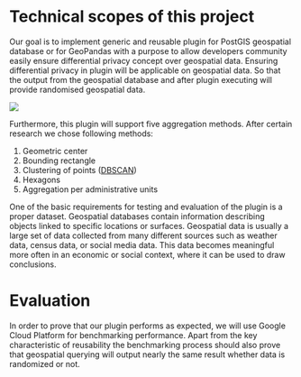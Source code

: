 # Technical scopes of this project
Our goal is to implement generic and reusable plugin for PostGIS geospatial database or for GeoPandas with a purpose to allow developers community easily ensure differential privacy concept over geospatial data. Ensuring differential privacy in plugin will be applicable on geospatial data. So that the output from the geospatial database and after plugin executing will provide randomised geospatial data.

![](https://github.com/dancingsushii/geo-specific-diffpriv/utils/architecture.jpg)

Furthermore, this plugin will support five aggregation methods. After certain research we chose following methods: 
1) Geometric center
2) Bounding rectangle
3) Clustering of points ([DBSCAN](https://en.wikipedia.org/wiki/DBSCAN))
4) Hexagons
5) Aggregation per administrative units

One of the basic requirements for testing and evaluation of the plugin is a proper dataset. Geospatial databases contain information describing objects linked to specific locations or surfaces. Geospatial data is usually a large set of data collected from many different sources such as weather data, census data, or social media data. This data becomes meaningful more often in an economic or social context, where it can be used to draw conclusions.

# Evaluation
In order to prove that our plugin performs as expected, we will use Google Cloud Platform for benchmarking performance. Apart from the key characteristic of reusability the benchmarking process should also prove that geospatial querying will output nearly the same result whether data is randomized or not.

